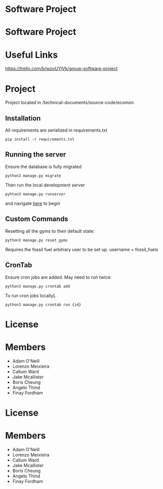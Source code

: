 # Software Project
# Software Project

# Useful Links

https://trello.com/b/wzoUYlVk/group-software-project

# Project

Project located in /technical-documents/source-code/ecomon

## Installation

All requirements are serialized in requirements.txt

`pip install -r requirements.txt`

## Running the server

Ensure the database is fully migrated

`python3 manage.py migrate`

Then run the local development server

`pyhton3 manage.py runserver`

and navigate [here](http://localhost:8000/) to begin

## Custom Commands

Resetting all the gyms to their default state:

`python3 manage.py reset_gyms`

Requires the fossil fuel arbitrary user to be set up. username = fossil_fuels

## CronTab

Ensure cron jobs are added. May need to run twice:

`python3 manage.py crontab add`

To run cron jobs locallyL

`python3 manage.py crontab run {id}`

# License

# Members

-   Adam O'Neill
-   Lorenzo Meixieira
-   Callum Ward
-   Jake Mcallister
-   Boris Cheung
-   Angelo Thind
-   Finay Fordham

# License

# Members

-   Adam O'Neill
-   Lorenzo Meixieira
-   Callum Ward
-   Jake Mcallister
-   Boris Cheung
-   Angelo Thind
-   Finay Fordham
